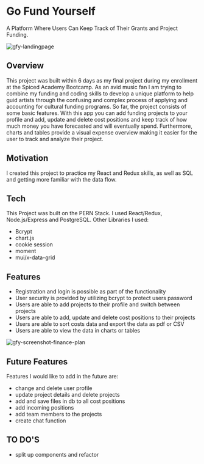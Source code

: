 # Go Fund Yourself
A Platform Where Users Can Keep Track of Their Grants and Project Funding.

![gfy-landingpage](https://github.com/LuiseBrandenburger/go-fund-yourself/blob/master/client/public/gfy-landingpage.png)

## Overview
This project was built within 6 days as my final project during my enrollment at the Spiced Academy Bootcamp. As an avid music fan I am trying to combine my funding and coding skills to develop a unique platform to help guid artists through the confusing and complex process of applying and accounting for cultural funding programs. 
So far, the project consists of some basic features. With this app you can add funding projects to your profile and add, update and delete cost positions and keep track of how much money you have forecasted and will eventually spend. Furthermore, charts and tables provide a visual expense overview making it easier for the user to track and analyze their project. 

## Motivation
I created this project to practice my React and Redux skills, as well as SQL and getting more familiar with the data flow.

## Tech
This Project was built on the PERN Stack. I used React/Redux, Node.js/Express and PostgreSQL.
Other Libraries I used:
- Bcrypt
- chart.js
- cookie session
- moment
- mui/x-data-grid

## Features
- Registration and login is possible as part of the functionality
- User security is provided by utilizing bcrypt to protect users password
- Users are able to add projects to their profile and switch between projects
- Users are able to add, update and delete cost positions to their projects
- Users are able to sort costs data and export the data as pdf or CSV
- Users are able to view the data in charts or tables

![gfy-screenshot-finance-plan](https://github.com/LuiseBrandenburger/go-fund-yourself/blob/master/client/public/gfy-screenshot-finance-plan.png)

## Future Features
Features I would like to add in the future are:
- change and delete user profile
- update project details and delete projects
- add and save files in db to all cost positions
- add incoming positions
- add team members to the projects
- create chat function

## TO DO'S
- split up components and refactor
